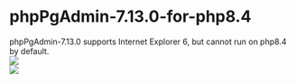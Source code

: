 # phpPgAdmin-7.13.0-for-php8.4
phpPgAdmin-7.13.0 supports Internet Explorer 6, but cannot run on php8.4 by default.<br>
<img src="https://zh.purasbar.com/Files/TopicImages/2025-8/1_2025-8-8_125744_139664425.png"><br>
<img src="https://zh.purasbar.com/Files/TopicImages/2025-8/1_2025-8-8_125828_9344-853923.png">
